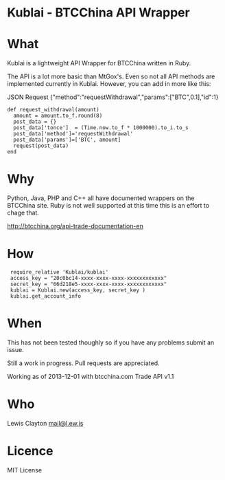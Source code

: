 Kublai - BTCChina API Wrapper
======

What
==========
Kublai is a lightweight API Wrapper for BTCChina written in Ruby.

The API is a lot more basic than MtGox's. Even so not all API methods are implemented currently in Kublai. However, you can add in more like this:

JSON Request
	{"method":"requestWithdrawal","params":["BTC",0.1],"id":1}

	def request_withdrawal(amount)
	  amount = amount.to_f.round(8)
	  post_data = {}
	  post_data['tonce']  = (Time.now.to_f * 1000000).to_i.to_s
	  post_data['method']='requestWithdrawal'
	  post_data['params']=['BTC', amount]
	  request(post_data)
	end

Why
==========
Python, Java, PHP and C++ all have documented wrappers on the BTCChina site. Ruby is not well supported at this time this is an effort to chage that.

http://btcchina.org/api-trade-documentation-en

How
==========

	 require_relative 'Kublai/kublai'
	 access_key = "20c0bc14-xxxx-xxxx-xxxx-xxxxxxxxxxxx"
	 secret_key = "66d218e5-xxxx-xxxx-xxxx-xxxxxxxxxxxx"
	 kublai = Kublai.new(access_key, secret_key )
	 kublai.get_account_info

When
==========
This has not been tested thoughly so if you have any problems submit an issue.

Still a work in progress. Pull requests are appreciated. 

Working as of 2013-12-01 with btcchina.com Trade API v1.1

Who
==========
Lewis Clayton mail@l.ew.is

Licence
==========

MIT License

